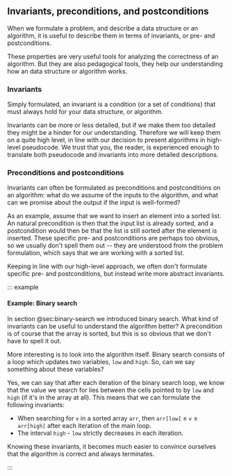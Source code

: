 
## Invariants, preconditions, and postconditions

When we formulate a problem, and describe a data structure or an algorithm, it is useful to describe them in terms of invariants, or pre- and postconditions.

These properties are very useful tools for analyzing the correctness of an algorithm.
But they are also pedagogical tools, they help our understanding how an data structure or algorithm works.

### Invariants

Simply formulated, an invariant is a condition (or a set of conditions) that must always hold for your data structure, or algorithm.

Invariants can be more or less detailed, but if we make them too detailed they might be a hinder for our understanding.
Therefore we will keep them on a quite high level, in line with our decision to present algorithms in high-level pseudocode.
We trust that you, the reader, is experienced enough to translate both pseudocode and invariants into more detailed descriptions.

### Preconditions and postconditions

Invariants can often be formulated as preconditions and postconditions on an algorithm:
what do we assume of the inputs to the algorithm, and what can we promise about the output if the input is well-formed?

As an example, assume that we want to insert an element into a sorted list.
An natural precondition is then that the input list is already sorted, and a postcondition would then be that the list is still sorted after the element is inserted.
These specific pre- and postconditions are perhaps too obvious, so we usually don't spell them out -- they are understood from the problem formulation, which says that we are working with a sorted list.

Keeping in line with our high-level approach, we often don't formulate specific pre- and postconditions, but instead write more abstract invariants.

::: example
#### Example: Binary search

In section @sec:binary-search we introduced binary search. What kind of invariants can be useful to understand the algorithm better?
A precondition is of course that the array is sorted, but this is so obvious that we don't have to spell it out.

More interesting is to look into the algorithm itself.
Binary search consists of a loop which updates two variables, `low` and `high`.
So, can we say something about these variables?

Yes, we can say that after each iteration of the binary search loop, we know that the value we search for lies between the cells pointed to by `low` and `high` (if it's in the array at all).
This means that we can formulate the following invariants:

- When searching for `v` in a sorted array `arr`, then `arr[low]` $\leq$ `v` $\leq$ `arr[high]` after each iteration of the main loop.
- The interval `high` - `low` strictly decreases in each iteration.

Knowing these invariants, it becomes much easier to convince ourselves that the algorithm is correct and always terminates.

:::
